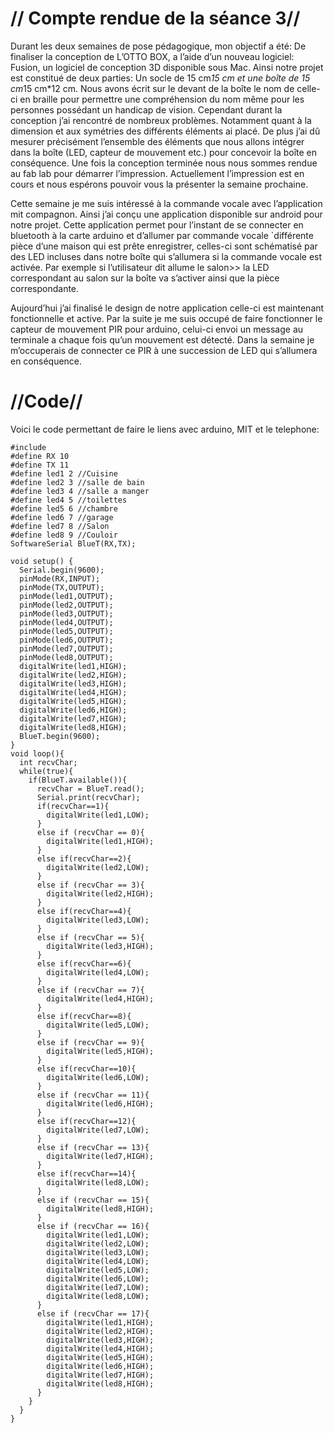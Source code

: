# // Compte rendue de la séance 3//

Durant les deux semaines de pose pédagogique, mon objectif a été:
De finaliser la conception de L’OTTO BOX, a l’aide d’un nouveau logiciel: 
Fusion, un logiciel de conception 3D disponible sous Mac. 
Ainsi notre projet est constitué de deux parties: 
Un socle de 15 cm*15 cm et une boîte de 15 cm*15 cm*12 cm. 
Nous avons écrit sur le devant de la boîte le nom de celle-ci en braille pour permettre une compréhension du nom même pour les
personnes possédant un handicap de vision. 
Cependant durant la conception j’ai rencontré de nombreux problèmes.
Notamment quant à la dimension et aux symétries des différents éléments ai placé. 
De plus j’ai dû mesurer précisément l’ensemble des éléments que nous allons intégrer dans la boîte 
(LED, capteur de mouvement etc.) pour concevoir la boîte en conséquence. 
Une fois la conception terminée nous nous sommes rendue au fab lab pour démarrer l’impression. 
Actuellement l’impression est en cours et nous espérons pouvoir vous la présenter la semaine prochaine.

Cette semaine je me suis intéressé à la commande vocale avec l’application mit compagnon. 
Ainsi j’ai conçu une application disponible sur android pour notre projet. 
Cette application permet pour l’instant de se connecter en bluetooth à la carte arduino et d’allumer par commande vocale 
`différente pièce d’une maison qui est prête enregistrer, celles-ci sont schématisé par des LED incluses dans notre boîte 
qui s’allumera si la commande vocale est activée. Par exemple si l’utilisateur dit allume le salon>> la LED correspondant 
au salon sur la boîte va s’activer ainsi que la pièce correspondante.

Aujourd’hui j’ai finalisé le design de notre application celle-ci est maintenant fonctionnelle et active.
Par la suite je me suis occupé de faire fonctionner le capteur de mouvement PIR pour arduino, 
celui-ci envoi un message au terminale a chaque fois qu’un mouvement est détecté. 
Dans la semaine je m’occuperais de connecter ce PIR à une succession de LED qui s’allumera en conséquence.

 # //Code//
 Voici le code permettant de faire le liens avec arduino, MIT et le telephone:
 
 
 <pre><code>#include <SoftwareSerial.h>
#define RX 10
#define TX 11
#define led1 2 //Cuisine
#define led2 3 //salle de bain 
#define led3 4 //salle a manger
#define led4 5 //toilettes
#define led5 6 //chambre
#define led6 7 //garage
#define led7 8 //Salon
#define led8 9 //Couloir
SoftwareSerial BlueT(RX,TX);

void setup() {
  Serial.begin(9600);
  pinMode(RX,INPUT);
  pinMode(TX,OUTPUT);
  pinMode(led1,OUTPUT);
  pinMode(led2,OUTPUT);
  pinMode(led3,OUTPUT);
  pinMode(led4,OUTPUT);
  pinMode(led5,OUTPUT);
  pinMode(led6,OUTPUT);
  pinMode(led7,OUTPUT);
  pinMode(led8,OUTPUT);
  digitalWrite(led1,HIGH);
  digitalWrite(led2,HIGH);
  digitalWrite(led3,HIGH);
  digitalWrite(led4,HIGH);
  digitalWrite(led5,HIGH);
  digitalWrite(led6,HIGH);
  digitalWrite(led7,HIGH);
  digitalWrite(led8,HIGH);
  BlueT.begin(9600);
}
void loop(){
  int recvChar;
  while(true){
    if(BlueT.available()){
      recvChar = BlueT.read();
      Serial.print(recvChar);
      if(recvChar==1){
        digitalWrite(led1,LOW);
      }
      else if (recvChar == 0){
        digitalWrite(led1,HIGH);
      }
      else if(recvChar==2){
        digitalWrite(led2,LOW);
      }
      else if (recvChar == 3){
        digitalWrite(led2,HIGH);
      }
      else if(recvChar==4){
        digitalWrite(led3,LOW);
      }
      else if (recvChar == 5){
        digitalWrite(led3,HIGH);
      }
      else if(recvChar==6){
        digitalWrite(led4,LOW);
      }
      else if (recvChar == 7){
        digitalWrite(led4,HIGH);
      }
      else if(recvChar==8){
        digitalWrite(led5,LOW);
      }
      else if (recvChar == 9){
        digitalWrite(led5,HIGH);
      }
      else if(recvChar==10){
        digitalWrite(led6,LOW);
      }
      else if (recvChar == 11){
        digitalWrite(led6,HIGH);
      }
      else if(recvChar==12){
        digitalWrite(led7,LOW);
      }
      else if (recvChar == 13){
        digitalWrite(led7,HIGH);
      }
      else if(recvChar==14){
        digitalWrite(led8,LOW);
      }
      else if (recvChar == 15){
        digitalWrite(led8,HIGH);
      }
      else if (recvChar == 16){
        digitalWrite(led1,LOW);
        digitalWrite(led2,LOW); 
        digitalWrite(led3,LOW); 
        digitalWrite(led4,LOW); 
        digitalWrite(led5,LOW); 
        digitalWrite(led6,LOW); 
        digitalWrite(led7,LOW); 
        digitalWrite(led8,LOW);          
      }
      else if (recvChar == 17){
        digitalWrite(led1,HIGH);
        digitalWrite(led2,HIGH); 
        digitalWrite(led3,HIGH); 
        digitalWrite(led4,HIGH); 
        digitalWrite(led5,HIGH); 
        digitalWrite(led6,HIGH); 
        digitalWrite(led7,HIGH); 
        digitalWrite(led8,HIGH);
      }
    }
  }
}
</pre></code>

